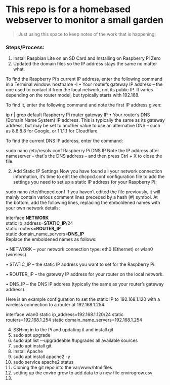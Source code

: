# This repo is for a homebased webserver to monitor a small garden
> Just using this space to keep notes of the work that is happening; 

### Steps/Process: 

1. Install Raspbian Lite on an SD Card and Installing on Raspberry Pi Zero 
2. Updated the domain files so the IP address stays the same no matter what. 

To find the Raspberry Pi’s current IP address, enter the following command in a Terminal window:
hostname -I
• Your router’s gateway IP address – the one used to contact it from the local network, not its public IP. It varies depending on the router model, but typically starts with 192.168.

To find it, enter the following command and note the first IP address given:


ip r | grep default
Raspberry Pi router gateway IP
• Your router’s DNS (Domain Name System) IP address. This is typically the same as its gateway address, but may be set to another value to use an alternative DNS – such as 8.8.8.8 for Google, or 1.1.1.1 for Cloudflare.

To find the current DNS IP address, enter the command:

sudo nano /etc/resolv.conf
Raspberry Pi DNS IP
Note the IP address after nameserver – that's the DNS address – and then press Ctrl + X to close the file.

2. Add Static IP Settings
Now you have found all your network connection information, it’s time to edit the dhcpcd.conf configuration file to add the settings you need to set up a static IP address for your Raspberry Pi:

sudo nano /etc/dhcpcd.conf
If you haven’t edited the file previously, it will mainly contain various comment lines preceded by a hash (#) symbol. At the bottom, add the following lines, replacing the emboldened names with your own network details:

interface <strong>NETWORK</strong> <br>
static ip_address=<strong>STATIC_IP</strong>/24 </br>
static routers=<strong>ROUTER_IP</strong> </br>
static domain_name_servers=<strong>DNS_IP</strong> </br> 
Replace the emboldened names as follows:

• NETWORK – your network connection type: eth0 (Ethernet) or wlan0 (wireless).

• STATIC_IP – the static IP address you want to set for the Raspberry Pi.


• ROUTER_IP – the gateway IP address for your router on the local network.

• DNS_IP – the DNS IP address (typically the same as your router’s gateway address).

Here is an example configuration to set the static IP to 192.168.1.120 with a wireless connection to a router at 192.168.1.254:

interface wlan0
static ip_address=192.168.1.120/24
static routers=192.168.1.254
static domain_name_servers=192.168.1.254

4. SSHing in to the Pi and updating it and install git 
5.  sudo apt upgrade 
6.  sudo apt list --upgradeable #upgrades all available sources 
7.  sudo apt install git 
8.  Install Apache
9.    sudo apt install apache2 -y
10.   sudo service apache2 status
11. Cloning the git repo into the var/www/html files
12. setting up the enviro grow to add data to a new file envirogrow.csv
13. 

